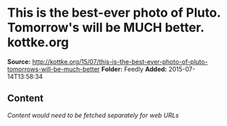 # This is the best-ever photo of Pluto. Tomorrow's will be MUCH better. kottke.org

**Source:** http://kottke.org/15/07/this-is-the-best-ever-photo-of-pluto-tomorrows-will-be-much-better
**Folder:** Feedly
**Added:** 2015-07-14T13:58:34




## Content
*Content would need to be fetched separately for web URLs*
